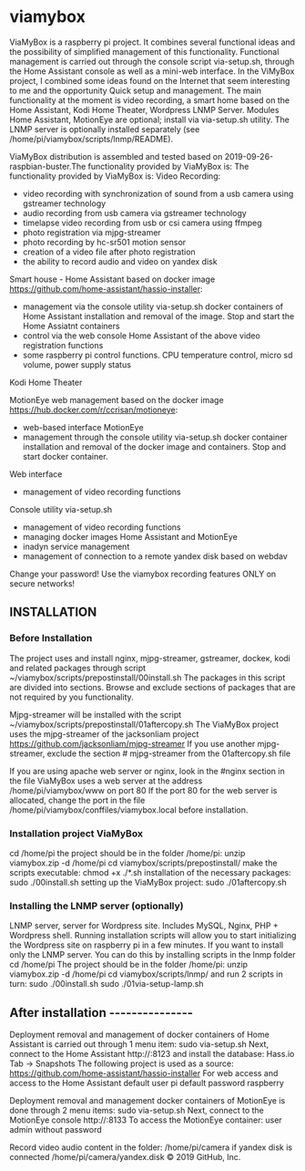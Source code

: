 # viamybox

ViaMyBox is a raspberry pi project. It combines several functional ideas and the possibility of simplified management of this functionality. Functional management is carried out through the console script via-setup.sh, through the Home Assistant console as well as a mini-web interface.
In the ViMyBox project, I combined some ideas found on the Internet that seem interesting to me and the opportunity
Quick setup and management. The main functionality at the moment is video recording, a smart home based on the Home Assistant,
Kodi Home Theater, Wordpress LNMP Server.
Modules Home Assistant, MotionEye are optional; install via via-setup.sh utility.
The LNMP server is optionally installed separately (see /home/pi/viamybox/scripts/lnmp/README).

ViaMyBox distribution is assembled and tested based on 2019-09-26-raspbian-buster.The functionality provided by ViaMyBox is:
The functionality provided by ViaMyBox is:
Video Recording:
- video recording with synchronization of sound from a usb camera using gstreamer technology
- audio recording from usb camera via gstreamer technology
- timelapse video recording from usb or csi camera using ffmpeg
- photo registration via mjpg-streamer
- photo recording by hc-sr501 motion sensor
- creation of a video file after photo registration
- the ability to record audio and video on yandex disk

Smart house - Home Assistant based on docker image https://github.com/home-assistant/hassio-installer:
- management via the console utility via-setup.sh docker containers of Home Assistant
  installation and removal of the image. Stop and start the Home Assiatnt containers
- control via the web console Home Assistant of the above video registration functions
- some raspberry pi control functions. CPU temperature control, micro sd volume,
  power supply status

Kodi Home Theater

MotionEye web management based on the docker image https://hub.docker.com/r/ccrisan/motioneye:
- web-based interface MotionEye
- management through the console utility via-setup.sh docker container
  installation and removal of the docker image and containers. Stop and start docker container.

Web interface
- management of video recording functions

Console utility via-setup.sh
- management of video recording functions
- managing docker images Home Assistant and MotionEye
- inadyn service management
- management of connection to a remote yandex disk based on webdav

Change your password!
Use the viamybox recording features ONLY on secure networks!

## INSTALLATION

### Before Installation

The project uses and install nginx, mjpg-streamer, gstreamer, dockeк, kodi and related packages through
script ~/viamybox/scripts/prepostinstall/00install.sh The packages in this script are divided into sections.
Browse and exclude sections of packages that are not required by you functionality.

Mjpg-streamer will be installed with the script ~/viamybox/scripts/prepostinstall/01aftercopy.sh
The ViaMyBox project uses the mjpg-streamer of the jacksonliam project https://github.com/jacksonliam/mjpg-streamer
If you use another mjpg-streamer, exclude the section # mjpg-streamer from the 01aftercopy.sh file

If you are using apache web server or nginx, look in the #nginx section in the file
ViaMyBox uses a web server at the address /home/pi/viamybox/www on port 80
If the port 80 for the web server is allocated, change the port in the file /home/pi/viamybox/conffiles/viamybox.local
before installation.

### Installation project ViaMyBox

cd /home/pi
the project should be in the folder /home/pi:
unzip viamybox.zip -d /home/pi
cd viamybox/scripts/prepostinstall/
make the scripts executable:
chmod +x ./*.sh
installation of the necessary packages:
sudo ./00install.sh
setting up the ViaMyBox project:
sudo ./01aftercopy.sh

### Installing the LNMP server (optionally)

LNMP server, server for Wordpress site. Includes MySQL, Nginx, PHP + Wordpress shell.
Running installation scripts will allow you to start initializing the Wordpress site on raspberry pi in a few minutes.
If you want to install only the LNMP server. You can do this by installing scripts in the lnmp folder
cd /home/pi
The project should be in the folder /home/pi:
unzip viamybox.zip -d /home/pi
cd viamybox/scripts/lnmp/
and run 2 scripts in turn:
sudo ./00install.sh
sudo ./01via-setup-lamp.sh

## After installation ---------------

Deployment removal and management of docker containers of Home Assistant is carried out through 1 menu item:
sudo via-setup.sh
Next, connect to the Home Assistant http://<ip>:8123 and install the database:
Hass.io Tab -> Snapshots
The following project is used as a source:
https://github.com/home-assistant/hassio-installer
For web access and access to the Home Assistant
default user pi
default password raspberry

Deployment removal and management docker containers of MotionEye is done through 2 menu items:
sudo via-setup.sh
Next, connect to the MotionEye console http://<ip>:8133
To access the MotionEye container:
user admin without password

Record video audio content in the folder:
/home/pi/camera
if yandex disk is connected
/home/pi/camera/yandex.disk
© 2019 GitHub, Inc.
